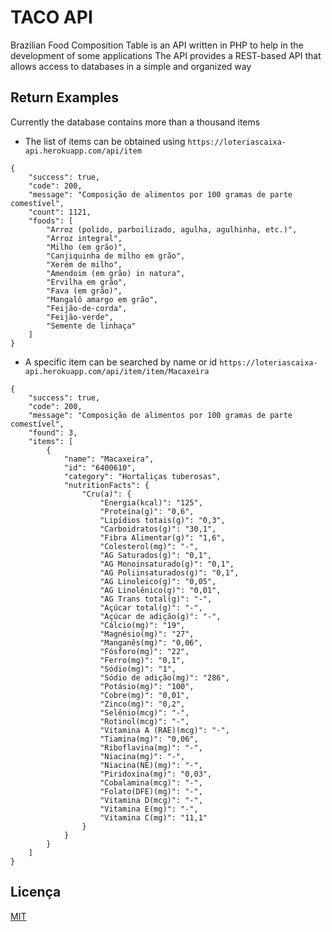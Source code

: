  

# TACO API  
  
  Brazilian Food Composition Table is an API written in PHP to help in the development of some applications
The API provides a REST-based API that allows access to databases in a simple and organized way
 
 
## Return Examples 
Currently the database contains more than a thousand items
+ The list of items can be obtained using
```https://loteriascaixa-api.herokuapp.com/api/item```

```
{
    "success": true,
    "code": 200,
    "message": "Composição de alimentos por 100 gramas de parte comestível",
    "count": 1121,
    "foods": [
        "Arroz (polido, parboilizado, agulha, agulhinha, etc.)",
        "Arroz integral",
        "Milho (em grão)",
        "Canjiquinha de milho em grão",
        "Xerém de milho",
        "Amendoim (em grão) in natura",
        "Ervilha em grão",
        "Fava (em grão)",
        "Mangalô amargo em grão",
        "Feijão-de-corda",
        "Feijão-verde",
        "Semente de linhaça"
    ]
}
```

+ A specific item can be searched by name or id
```https://loteriascaixa-api.herokuapp.com/api/item/item/Macaxeira```

```
{
    "success": true,
    "code": 200,
    "message": "Composição de alimentos por 100 gramas de parte comestível",
    "found": 3,
    "items": [
        {
            "name": "Macaxeira",
            "id": "6400610",
            "category": "Hortaliças tuberosas",
            "nutritionFacts": {
                "Cru(a)": {
                    "Energia(kcal)": "125",
                    "Proteína(g)": "0,6",
                    "Lipídios totais(g)": "0,3",
                    "Carboidratos(g)": "30,1",
                    "Fibra Alimentar(g)": "1,6",
                    "Colesterol(mg)": "-",
                    "AG Saturados(g)": "0,1",
                    "AG Monoinsaturado(g)": "0,1",
                    "AG Poliinsaturados(g)": "0,1",
                    "AG Linoleico(g)": "0,05",
                    "AG Linolênico(g)": "0,01",
                    "AG Trans total(g)": "-",
                    "Açúcar total(g)": "-",
                    "Açúcar de adição(g)": "-",
                    "Cálcio(mg)": "19",
                    "Magnésio(mg)": "27",
                    "Manganês(mg)": "0,06",
                    "Fósforo(mg)": "22",
                    "Ferro(mg)": "0,1",
                    "Sódio(mg)": "1",
                    "Sódio de adição(mg)": "286",
                    "Potásio(mg)": "100",
                    "Cobre(mg)": "0,01",
                    "Zinco(mg)": "0,2",
                    "Selênio(mcg)": "-",
                    "Rotinol(mcg)": "-",
                    "Vitamina A (RAE)(mcg)": "-",
                    "Tiamina(mg)": "0,06",
                    "Riboflavina(mg)": "-",
                    "Niacina(mg)": "-",
                    "Niacina(NE)(mg)": "-",
                    "Piridoxina(mg)": "0,03",
                    "Cobalamina(mcg)": "-",
                    "Folato(DFE)(mg)": "-",
                    "Vitamina D(mcg)": "-",
                    "Vitamina E(mg)": "-",
                    "Vitamina C(mg)": "11,1"
                }
            }
        }
    ]
}
```
 
## Licença 
[MIT](https://choosealicense.com/licenses/mit/)

